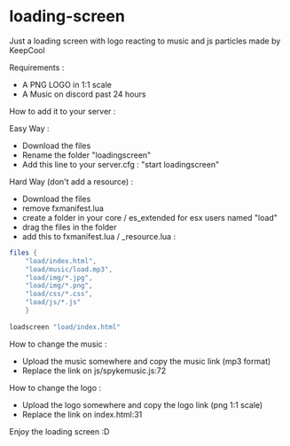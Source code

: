 # loading-screen
Just a loading screen with logo reacting to music and js particles made by KeepCool

Requirements :

- A PNG LOGO in 1:1 scale
- A Music on discord past 24 hours

How to add it to your server :

Easy Way :
- Download the files
- Rename the folder "loadingscreen"
- Add this line to your server.cfg : "start loadingscreen"

Hard Way (don't add a resource) :
- Download the files
- remove fxmanifest.lua
- create a folder in your core / es_extended for esx users named "load"
- drag the files in the folder
- add this to fxmanifest.lua / _resource.lua :
```lua
files {
	"load/index.html",
	"load/music/load.mp3",
	"load/img/*.jpg",
	"load/img/*.png",
	"load/css/*.css",
	"load/js/*.js"
	}
	
loadscreen "load/index.html"
```

How to change the music :

- Upload the music somewhere and copy the music link (mp3 format)
- Replace the link on js/spykemusic.js:72

How to change the logo :

- Upload the logo somewhere and copy the logo link (png 1:1 scale)
- Replace the link on index.html:31

Enjoy the loading screen :D
